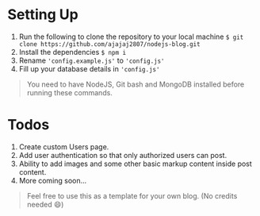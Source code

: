 # Setting Up

 1. Run the following to clone the repository to your local machine
     `$ git clone https://github.com/ajajaj2807/nodejs-blog.git`
 2. Install the dependencies
     `$ npm i`
 3.  Rename `'config.example.js'` to `'config.js'`
 4. Fill up your database details in `'config.js'`

> You need to have NodeJS, Git bash and MongoDB installed before running these commands.

# Todos 
1. Create custom Users page.
2. Add user authentication so that only authorized users can post.
3. Ability to add images and some other basic markup content inside post content.
4. More coming soon...

> Feel free to use this as a template for your own blog. (No credits needed 😄)
